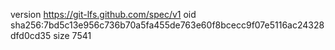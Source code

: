 version https://git-lfs.github.com/spec/v1
oid sha256:7bd5c13e956c736b70a5fa455de763e60f8bcecc9f07e5116ac24328dfd0cd35
size 7541
